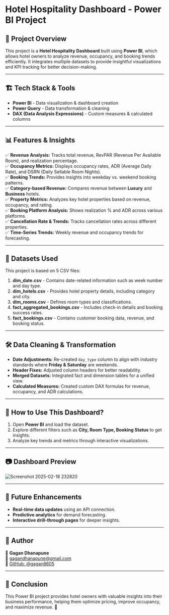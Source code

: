 # Hotel Hospitality Dashboard - Power BI Project

## 📌 Project Overview
This project is a **Hotel Hospitality Dashboard** built using **Power BI**, which allows hotel owners to analyze revenue, occupancy, and booking trends efficiently. It integrates multiple datasets to provide insightful visualizations and KPI tracking for better decision-making.

---

## 🏗️ Tech Stack & Tools
- **Power BI** - Data visualization & dashboard creation
- **Power Query** - Data transformation & cleaning
- **DAX (Data Analysis Expressions)** - Custom measures & calculated columns

---

## 📊 Features & Insights
✅ **Revenue Analysis:** Tracks total revenue, RevPAR (Revenue Per Available Room), and realization percentage.  
✅ **Occupancy Metrics:** Displays occupancy rates, ADR (Average Daily Rate), and DSRN (Daily Sellable Room Nights).  
✅ **Booking Trends:** Provides insights into weekday vs. weekend booking patterns.  
✅ **Category-based Revenue:** Compares revenue between **Luxury** and **Business** hotels.  
✅ **Property Metrics:** Analyzes key hotel properties based on revenue, occupancy, and rating.  
✅ **Booking Platform Analysis:** Shows realization % and ADR across various platforms.  
✅ **Cancellation Rate & Trends:** Tracks cancellation rates across different properties.  
✅ **Time-Series Trends:** Weekly revenue and occupancy trends for forecasting.

---

## 📂 Datasets Used
This project is based on 5 CSV files:

1. **dim_date.csv** - Contains date-related information such as week number and day type.
2. **dim_hotels.csv** - Provides hotel property details, including category and city.
3. **dim_rooms.csv** - Defines room types and classifications.
4. **fact_aggregated_bookings.csv** - Includes check-in details and booking success rates.
5. **fact_bookings.csv** - Contains customer booking data, revenue, and booking status.

---

## 🛠️ Data Cleaning & Transformation
- **Date Adjustments:** Re-created `day_type` column to align with industry standards where **Friday & Saturday** are weekends.
- **Header Fixes:** Adjusted column headers for better readability.
- **Merged Datasets:** Integrated fact and dimension tables for a unified view.
- **Calculated Measures:** Created custom DAX formulas for revenue, occupancy, and ADR calculations.

---

## 📌 How to Use This Dashboard?
1. Open **Power BI** and load the dataset.
2. Explore different filters such as **City, Room Type, Booking Status** to get insights.
3. Analyze key trends and metrics through interactive visualizations.

---

## 📷 Dashboard Preview
![Screenshot 2025-02-18 232820](https://github.com/user-attachments/assets/2f788525-7868-41ea-b97b-4b2f56a4322d)




---

## 🚀 Future Enhancements
- **Real-time data updates** using an API connection.
- **Predictive analytics** for demand forecasting.
- **Interactive drill-through pages** for deeper insights.

---

## 📌 Author
👤 **Gagan Dhanapune**  
📧 [gagandhanapune@gmail.com](mailto:gagandhanapune@gmail.com)  
🔗 [GitHub: @gagan8605](https://github.com/gagan8605)

---

## 🏁 Conclusion
This Power BI project provides hotel owners with valuable insights into their business performance, helping them optimize pricing, improve occupancy, and maximize revenue. 🚀
